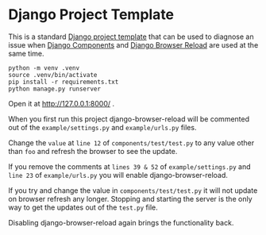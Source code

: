 # Django Project Template

This is a standard [Django project
template](https://docs.djangoproject.com/en/4.2/ref/django-admin/#startproject)
that can be used to diagnose an issue when [Django
Components](https://github.com/EmilStenstrom/django-components) and [Django
Browser Reload](https://github.com/adamchainz/django-browser-reload) are used at the same time.

```
python -m venv .venv
source .venv/bin/activate
pip install -r requirements.txt
python manage.py runserver
```

Open it at http://127.0.0.1:8000/ .

When you first run this project django-browser-reload will be commented out of the `example/settings.py` and `example/urls.py` files.

Change the `value` at `line 12` of `components/test/test.py` to any value other than `foo` and refresh the browser to see the update.

If you remove the comments at `lines 39 & 52` of `example/settings.py` and `line 23` of `example/urls.py` you will enable django-browser-reload.

If you try and change the value in `components/test/test.py` it will not update on browser refresh any longer. Stopping and starting the server is the only way to get the updates out of the `test.py` file.

Disabling django-browser-reload again brings the functionality back.